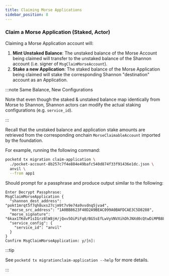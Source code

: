 ```yaml
---
title: Claiming Morse Applications
sidebar_position: 8
---
```


### Claim a Morse Application (Staked, Actor)

Claiming a Morse Application account will:

1. **Mint Unstaked Balance**: The unstaked balance of the Morse Account being claimed will transfer to the unstaked balance of the Shannon account (i.e. signer of `MsgClaimMorseAccount`).
2. **Stake a new Application**: The staked balance of the Morse Application being claimed will stake the corresponding Shannon "destination" account as an Application.

:::note Same Balance, New Configurations

Note that even though the staked & unstaked balance map identically from Morse to Shannon, Shannon actors can modify the actual staking configurations (e.g. `service_id`).

:::

Recall that the unstaked balance and application stake amounts are retrieved from the corresponding onchain `MorseClaimableAccount` imported by the foundation.

For example, running the following command:

```bash
pocketd tx migration claim-application \
  ./pocket-account-8b257c7f4e884e49bafc540d874f33f91436e1dc.json \
  anvil \
  --from app1
```

Should prompt for a passphrase and produce output similar to the following:

```shell
Enter Decrypt Passphrase:
MsgClaimMorseApplication {
  "shannon_dest_address": "pokt1mrqt5f7qh8uxs27cjm9t7v9e74a9vvdnq5jva4",
  "morse_src_address": "1A0BB8623F40D2A9BEAC099A0BAFDCAE3C5D8288",
  "morse_signature": "6kax1TKdvP1sIGrz8lW8jH/jQxv5OiPiFq0/BG5sEfLwVyVNVXihDhJNXd0cQtwDiMPB88PCkvWZOdY/WMY4Dg==",
  "service_config": {
    "service_id": "anvil"
  }
}
Confirm MsgClaimMorseApplication: y/[n]:
```

:::tip

See `pocketd tx migrationclaim-application --help` for more details.

:::
